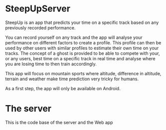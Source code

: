 # SteepUpServer

SteepUp is an app that predicts your time on a specific track based on any previously recorded performance.

You can record yourself on any track and the app will analyse your performance on different factors to create a profile. This profile can then be used by other users with similar profiles to estimate their own time on your tracks.
The concept of a ghost is provided to be able to compete with your, or any users, best time on a specific track in real time and analyse where you are losing time to then train accordingly.

This app will focus on mountain sports where altitude, difference in altitude, terrain and weather make time prediction very tricky for humans.

As a first step, the app will only be available on Android.

# The server

This is the code base of the server and the Web app
